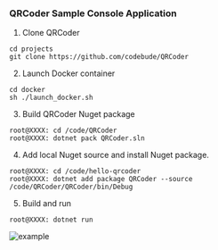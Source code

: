 ### QRCoder Sample Console Application

1. Clone QRCoder
```
cd projects
git clone https://github.com/codebude/QRCoder
```

2. Launch Docker container
```
cd docker
sh ./launch_docker.sh
```

3. Build QRCoder Nuget package
```
root@XXXX: cd /code/QRCoder
root@XXXX: dotnet pack QRCoder.sln
```

4. Add local Nuget source and install Nuget package.
```
root@XXXX: cd /code/hello-qrcoder
root@XXXX: dotnet add package QRCoder --source /code/QRCoder/QRCoder/bin/Debug
```

5. Build and run
```
root@XXXX: dotnet run
```

![example](example.png)
